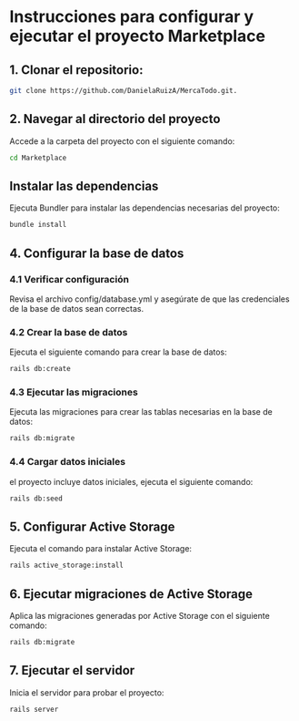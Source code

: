 # Instrucciones para configurar y ejecutar el proyecto Marketplace

## 1. Clonar el repositorio:
```sh
git clone https://github.com/DanielaRuizA/MercaTodo.git.
```

## 2. Navegar al directorio del proyecto

Accede a la carpeta del proyecto con el siguiente comando:
```sh
cd Marketplace
```


## Instalar las dependencias

Ejecuta Bundler para instalar las dependencias necesarias del proyecto:
```sh
bundle install
```


## 4. Configurar la base de datos
### 4.1 Verificar configuración

Revisa el archivo config/database.yml y asegúrate de que las credenciales de la base de datos sean correctas.

### 4.2 Crear la base de datos

Ejecuta el siguiente comando para crear la base de datos:
```sh
rails db:create
```


### 4.3 Ejecutar las migraciones

Ejecuta las migraciones para crear las tablas necesarias en la base de datos:
```sh
rails db:migrate
```


### 4.4 Cargar datos iniciales

el proyecto incluye datos iniciales, ejecuta el siguiente comando:
```sh
rails db:seed
```
## 5. Configurar Active Storage

Ejecuta el comando para instalar Active Storage:

```sh
rails active_storage:install
```
## 6. Ejecutar migraciones de Active Storage

Aplica las migraciones generadas por Active Storage con el siguiente comando:
```sh
rails db:migrate
```


## 7.  Ejecutar el servidor

Inicia el servidor para probar el proyecto:
```sh
rails server
```

